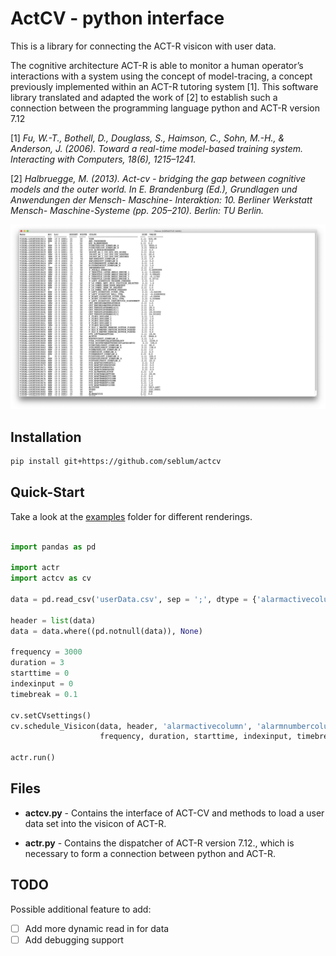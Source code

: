 # ActCV - python interface


This is a library for connecting the ACT-R visicon with user data.

The cognitive architecture ACT-R is able to monitor a human operator’s interactions with a system using the concept of model-tracing, a concept previously implemented within an ACT-R tutoring system [1]. This software library translated and adapted the work of [2] to establish such a connection between the programming language python and ACT-R version 7.12

[1] <cite> Fu, W.-T., Bothell, D., Douglass, S., Haimson, C., Sohn, M.-H., & Anderson, J. (2006). Toward a real-time model-based training system. Interacting with Computers, 18(6), 1215–1241. </cite> 

[2] <cite> Halbruegge, M. (2013). Act-cv - bridging the gap between cognitive models and the outer world. In E. Brandenburg (Ed.), Grundlagen und Anwendungen der Mensch- Maschine- Interaktion: 10. Berliner Werkstatt Mensch- Maschine-Systeme (pp. 205–210). Berlin: TU Berlin. </cite> 

![Exemplary Visicon](visicon.png)


## Installation

```bash
pip install git+https://github.com/seblum/actcv
```


## Quick-Start

Take a look at the [examples](examples) folder for different renderings.

```python

import pandas as pd

import actr
import actcv as cv

data = pd.read_csv('userData.csv', sep = ';', dtype = {'alarmactivecolumn' : float, 'alarmnumbercolumn' : float, 'timecolumn' : float})

header = list(data)
data = data.where((pd.notnull(data)), None)
       
frequency = 3000
duration = 3
starttime = 0
indexinput = 0
timebreak = 0.1

cv.setCVsettings()
cv.schedule_Visicon(data, header, 'alarmactivecolumn', 'alarmnumbercolumn', 'timecolumn', 
					frequency, duration, starttime, indexinput, timebreak)

actr.run()

```

## Files

- **actcv.py** - Contains the interface of ACT-CV and methods to load a user data set into the visicon of ACT-R.

- **actr.py** - Contains the dispatcher of ACT-R version 7.12., which is necessary to form a connection between python and ACT-R.



## TODO
Possible additional feature to add:

- [ ] Add more dynamic read in for data
- [ ] Add debugging support 
